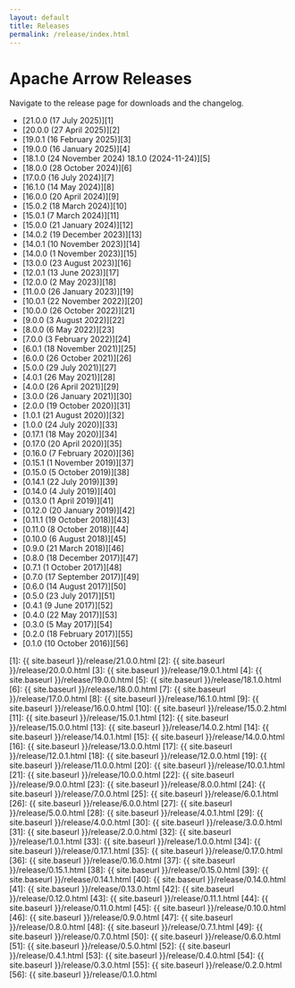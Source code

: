 ```yaml
---
layout: default
title: Releases
permalink: /release/index.html
---
```

<!--
{% comment %}
Licensed to the Apache Software Foundation (ASF) under one or more
contributor license agreements.  See the NOTICE file distributed with
this work for additional information regarding copyright ownership.
The ASF licenses this file to you under the Apache License, Version 2.0
(the "License"); you may not use this file except in compliance with
the License.  You may obtain a copy of the License at

http://www.apache.org/licenses/LICENSE-2.0

Unless required by applicable law or agreed to in writing, software
distributed under the License is distributed on an "AS IS" BASIS,
WITHOUT WARRANTIES OR CONDITIONS OF ANY KIND, either express or implied.
See the License for the specific language governing permissions and
limitations under the License.
{% endcomment %}
-->

# Apache Arrow Releases

Navigate to the release page for downloads and the changelog.

* [21.0.0 (17 July 2025)][1]
* [20.0.0 (27 April 2025)][2]
* [19.0.1 (16 February 2025)][3]
* [19.0.0 (16 January 2025)][4]
* [18.1.0 (24 November 2024)
18.1.0 (2024-11-24)][5]
* [18.0.0 (28 October 2024)][6]
* [17.0.0 (16 July 2024)][7]
* [16.1.0 (14 May 2024)][8]
* [16.0.0 (20 April 2024)][9]
* [15.0.2 (18 March 2024)][10]
* [15.0.1 (7 March 2024)][11]
* [15.0.0 (21 January 2024)][12]
* [14.0.2 (19 December 2023)][13]
* [14.0.1 (10 November 2023)][14]
* [14.0.0 (1 November 2023)][15]
* [13.0.0 (23 August 2023)][16]
* [12.0.1 (13 June 2023)][17]
* [12.0.0 (2 May 2023)][18]
* [11.0.0 (26 January 2023)][19]
* [10.0.1 (22 November 2022)][20]
* [10.0.0 (26 October 2022)][21]
* [9.0.0 (3 August 2022)][22]
* [8.0.0 (6 May 2022)][23]
* [7.0.0 (3 February 2022)][24]
* [6.0.1 (18 November 2021)][25]
* [6.0.0 (26 October 2021)][26]
* [5.0.0 (29 July 2021)][27]
* [4.0.1 (26 May 2021)][28]
* [4.0.0 (26 April 2021)][29]
* [3.0.0 (26 January 2021)][30]
* [2.0.0 (19 October 2020)][31]
* [1.0.1 (21 August 2020)][32]
* [1.0.0 (24 July 2020)][33]
* [0.17.1 (18 May 2020)][34]
* [0.17.0 (20 April 2020)][35]
* [0.16.0 (7 February 2020)][36]
* [0.15.1 (1 November 2019)][37]
* [0.15.0 (5 October 2019)][38]
* [0.14.1 (22 July 2019)][39]
* [0.14.0 (4 July 2019)][40]
* [0.13.0 (1 April 2019)][41]
* [0.12.0 (20 January 2019)][42]
* [0.11.1 (19 October 2018)][43]
* [0.11.0 (8 October 2018)][44]
* [0.10.0 (6 August 2018)][45]
* [0.9.0 (21 March 2018)][46]
* [0.8.0 (18 December 2017)][47]
* [0.7.1 (1 October 2017)][48]
* [0.7.0 (17 September 2017)][49]
* [0.6.0 (14 August 2017)][50]
* [0.5.0 (23 July 2017)][51]
* [0.4.1 (9 June 2017)][52]
* [0.4.0 (22 May 2017)][53]
* [0.3.0 (5 May 2017)][54]
* [0.2.0 (18 February 2017)][55]
* [0.1.0 (10 October 2016)][56]

[1]: {{ site.baseurl }}/release/21.0.0.html
[2]: {{ site.baseurl }}/release/20.0.0.html
[3]: {{ site.baseurl }}/release/19.0.1.html
[4]: {{ site.baseurl }}/release/19.0.0.html
[5]: {{ site.baseurl }}/release/18.1.0.html
[6]: {{ site.baseurl }}/release/18.0.0.html
[7]: {{ site.baseurl }}/release/17.0.0.html
[8]: {{ site.baseurl }}/release/16.1.0.html
[9]: {{ site.baseurl }}/release/16.0.0.html
[10]: {{ site.baseurl }}/release/15.0.2.html
[11]: {{ site.baseurl }}/release/15.0.1.html
[12]: {{ site.baseurl }}/release/15.0.0.html
[13]: {{ site.baseurl }}/release/14.0.2.html
[14]: {{ site.baseurl }}/release/14.0.1.html
[15]: {{ site.baseurl }}/release/14.0.0.html
[16]: {{ site.baseurl }}/release/13.0.0.html
[17]: {{ site.baseurl }}/release/12.0.1.html
[18]: {{ site.baseurl }}/release/12.0.0.html
[19]: {{ site.baseurl }}/release/11.0.0.html
[20]: {{ site.baseurl }}/release/10.0.1.html
[21]: {{ site.baseurl }}/release/10.0.0.html
[22]: {{ site.baseurl }}/release/9.0.0.html
[23]: {{ site.baseurl }}/release/8.0.0.html
[24]: {{ site.baseurl }}/release/7.0.0.html
[25]: {{ site.baseurl }}/release/6.0.1.html
[26]: {{ site.baseurl }}/release/6.0.0.html
[27]: {{ site.baseurl }}/release/5.0.0.html
[28]: {{ site.baseurl }}/release/4.0.1.html
[29]: {{ site.baseurl }}/release/4.0.0.html
[30]: {{ site.baseurl }}/release/3.0.0.html
[31]: {{ site.baseurl }}/release/2.0.0.html
[32]: {{ site.baseurl }}/release/1.0.1.html
[33]: {{ site.baseurl }}/release/1.0.0.html
[34]: {{ site.baseurl }}/release/0.17.1.html
[35]: {{ site.baseurl }}/release/0.17.0.html
[36]: {{ site.baseurl }}/release/0.16.0.html
[37]: {{ site.baseurl }}/release/0.15.1.html
[38]: {{ site.baseurl }}/release/0.15.0.html
[39]: {{ site.baseurl }}/release/0.14.1.html
[40]: {{ site.baseurl }}/release/0.14.0.html
[41]: {{ site.baseurl }}/release/0.13.0.html
[42]: {{ site.baseurl }}/release/0.12.0.html
[43]: {{ site.baseurl }}/release/0.11.1.html
[44]: {{ site.baseurl }}/release/0.11.0.html
[45]: {{ site.baseurl }}/release/0.10.0.html
[46]: {{ site.baseurl }}/release/0.9.0.html
[47]: {{ site.baseurl }}/release/0.8.0.html
[48]: {{ site.baseurl }}/release/0.7.1.html
[49]: {{ site.baseurl }}/release/0.7.0.html
[50]: {{ site.baseurl }}/release/0.6.0.html
[51]: {{ site.baseurl }}/release/0.5.0.html
[52]: {{ site.baseurl }}/release/0.4.1.html
[53]: {{ site.baseurl }}/release/0.4.0.html
[54]: {{ site.baseurl }}/release/0.3.0.html
[55]: {{ site.baseurl }}/release/0.2.0.html
[56]: {{ site.baseurl }}/release/0.1.0.html
